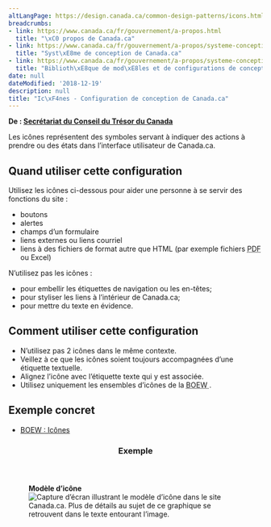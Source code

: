 ```yaml
---
altLangPage: https://design.canada.ca/common-design-patterns/icons.html
breadcrumbs:
- link: https://www.canada.ca/fr/gouvernement/a-propos.html
  title: "\xC0 propos de Canada.ca"
- link: https://www.canada.ca/fr/gouvernement/a-propos/systeme-conception.html
  title: "Syst\xE8me de conception de Canada.ca"
- link: https://www.canada.ca/fr/gouvernement/a-propos/systeme-conception/bibliotheque-modeles.html
  title: "Biblioth\xE8que de mod\xE8les et de configurations de conception"
date: null
dateModified: '2018-12-19'
description: null
title: "Ic\xF4nes - Configuration de conception de Canada.ca"
---
```



<p class="gc-byline">
 <strong>
  De :
  <a href="https://www.canada.ca/fr/secretariat-conseil-tresor.html">
   Secrétariat du Conseil du Trésor du Canada
  </a>
 </strong>
</p>

<section>
 <p>
  Les icônes représentent des symboles servant à indiquer des actions à prendre ou des états dans l’interface utilisateur de Canada.ca.
 </p>
 <section>
  <h2>
   Quand utiliser cette configuration
  </h2>
  <p>
   Utilisez les icônes ci-dessous pour aider une personne à se servir des fonctions du site :
  </p>
  <ul>
   <li>
    boutons
   </li>
   <li>
    alertes
   </li>
   <li>
    champs d’un formulaire
   </li>
   <li>
    liens externes ou liens courriel
   </li>
   <li>
    liens à des fichiers de format autre que HTML (par exemple fichiers
    <abbr title="format de document portable">
     PDF
    </abbr>
    ou Excel)
   </li>
  </ul>
  <p>
   N’utilisez pas les icônes :
  </p>
  <ul>
   <li>
    pour embellir les étiquettes de navigation ou les en-têtes;
   </li>
   <li>
    pour styliser les liens à l’intérieur de Canada.ca;
   </li>
   <li>
    pour mettre du texte en évidence.
   </li>
  </ul>
 </section>
 <section>
  <h2>
   Comment utiliser cette configuration
  </h2>
  <ul>
   <li>
    N’utilisez pas 2 icônes dans le même contexte.
   </li>
   <li>
    Veillez à ce que les icônes soient toujours accompagnées d’une étiquette textuelle.
   </li>
   <li>
    Alignez l’icône avec l’étiquette texte qui y est associée.
   </li>
   <li>
    Utilisez uniquement les ensembles d’icônes de la
    <abbr title="Boîte à outils de l’expérience Web">
     BOEW
    </abbr>
    .
   </li>
  </ul>
 </section>
 <section>
  <h2>
   Exemple concret
  </h2>
  <ul>
   <li>
    <a href="http://wet-boew.github.io/wet-boew-styleguide/design/icons-fr.html">
     BOEW : Icônes
    </a>
   </li>
  </ul>
 </section>
 <section class="panel panel-primary">
  <header class="panel-heading">
   <h3 class="panel-title">
    Exemple
   </h3>
  </header>
  <div class="panel-body">
   <figure class="mrgn-bttm-sm">
    <figcaption class="text-center">
     <b>
      Modèle d’icône
     </b>
    </figcaption>
    <img alt="Capture d’écran illustrant le modèle d’icône dans le site Canada.ca. Plus de détails au sujet de ce graphique se retrouvent dans le texte entourant l’image." class="img-responsive center-block" src="https://www.canada.ca/content/dam/tbs-sct/images/government-communications/canada-content-style-guide/icons-fra-02.jpg"/>
   </figure>
  </div>
 </section>
</section>




